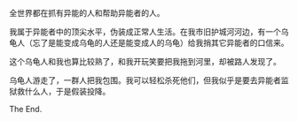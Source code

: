 全世界都在抓有异能的人和帮助异能者的人。

我属于异能者中的顶尖水平，伪装成正常人生活。在我市旧护城河河边，有一个乌龟人（忘了是能变成乌龟的人还是能变成人的乌龟）给我捎其它异能者的口信来。

这个乌龟人和我也算比较熟了，和我开玩笑要把我拖到河里，却被路人发现了。

乌龟人游走了，一群人把我包围。我可以轻松杀死他们，但我似乎是要去异能者监狱救什么人，于是假装投降。

The End.
